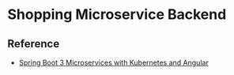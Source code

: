 # Shopping Microservice Backend

## Reference

- [Spring Boot 3 Microservices with Kubernetes and Angular](https://youtu.be/yn_stY3HCr8?si=wIENupLoMv0CK2Js)
